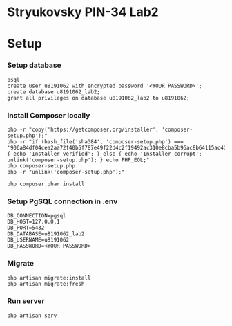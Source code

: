 # Stryukovsky PIN-34 Lab2

# Setup

### Setup database

```shell
psql
create user u8191062 with encrypted password '<YOUR PASSWORD>';
create database u8191062_lab2;
grant all privileges on database u8191062_lab2 to u8191062;
```

### Install Composer locally

```shell
php -r "copy('https://getcomposer.org/installer', 'composer-setup.php');"
php -r "if (hash_file('sha384', 'composer-setup.php') === '906a84df04cea2aa72f40b5f787e49f22d4c2f19492ac310e8cba5b96ac8b64115ac402c8cd292b8a03482574915d1a8') { echo 'Installer verified'; } else { echo 'Installer corrupt'; unlink('composer-setup.php'); } echo PHP_EOL;"
php composer-setup.php
php -r "unlink('composer-setup.php');"

php composer.phar install

```

### Setup PgSQL connection in .env

```
DB_CONNECTION=pgsql
DB_HOST=127.0.0.1
DB_PORT=5432
DB_DATABASE=u8191062_lab2
DB_USERNAME=u8191062
DB_PASSWORD=<YOUR PASSWORD>
```

### Migrate 

```shell
php artisan migrate:install
php artisan migrate:fresh
```

### Run server

```shell
php artisan serv      
```

